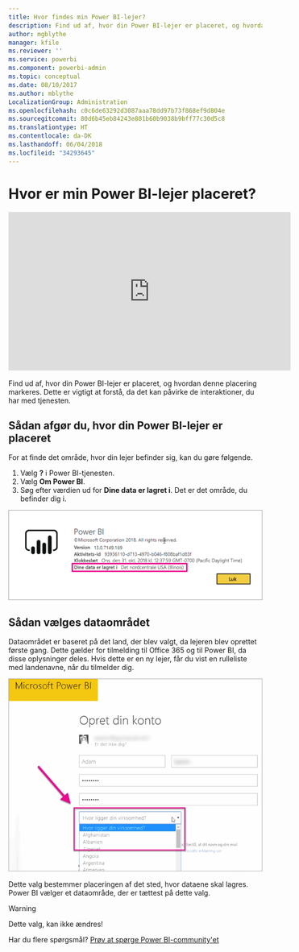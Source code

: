 ```yaml
---
title: Hvor findes min Power BI-lejer?
description: Find ud af, hvor din Power BI-lejer er placeret, og hvordan denne placering markeres. Dette er vigtigt at forstå, da det kan påvirke de interaktioner, du har med tjenesten.
author: mgblythe
manager: kfile
ms.reviewer: ''
ms.service: powerbi
ms.component: powerbi-admin
ms.topic: conceptual
ms.date: 08/10/2017
ms.author: mblythe
LocalizationGroup: Administration
ms.openlocfilehash: c0c6de63292d3087aaa78dd97b73f868ef9d804e
ms.sourcegitcommit: 80d6b45eb84243e801b60b9038b9bff77c30d5c8
ms.translationtype: HT
ms.contentlocale: da-DK
ms.lasthandoff: 06/04/2018
ms.locfileid: "34293645"
---
```

# <a name="where-is-my-power-bi-tenant-located"></a>Hvor er min Power BI-lejer placeret?
<iframe width="560" height="315" src="https://www.youtube.com/embed/0fOxaHJPvdM?showinfo=0" frameborder="0" allowfullscreen></iframe>

Find ud af, hvor din Power BI-lejer er placeret, og hvordan denne placering markeres. Dette er vigtigt at forstå, da det kan påvirke de interaktioner, du har med tjenesten.

## <a name="how-to-determine-where-your-power-bi-tenant-is-located"></a>Sådan afgør du, hvor din Power BI-lejer er placeret
For at finde det område, hvor din lejer befinder sig, kan du gøre følgende.

1. Vælg **?** i Power BI-tjenesten.
2. Vælg **Om Power BI**.
3. Søg efter værdien ud for **Dine data er lagret i**. Det er det område, du befinder dig i.

![](media/service-admin-where-is-my-tenant-located/power-bi-data-region.png)

## <a name="how-the-data-region-is-selected"></a>Sådan vælges dataområdet
Dataområdet er baseret på det land, der blev valgt, da lejeren blev oprettet første gang. Dette gælder for tilmelding til Office 365 og til Power BI, da disse oplysninger deles. Hvis dette er en ny lejer, får du vist en rulleliste med landenavne, når du tilmelder dig.

![](media/service-admin-where-is-my-tenant-located/sign-up-country-selection.png)

Dette valg bestemmer placeringen af det sted, hvor dataene skal lagres. Power BI vælger et dataområde, der er tættest på dette valg.

> [!WARNING]
> Dette valg, kan ikke ændres!
> 
> 

Har du flere spørgsmål? [Prøv at spørge Power BI-community'et](http://community.powerbi.com/)

